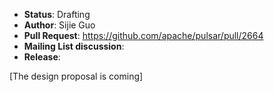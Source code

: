 * **Status**: Drafting
* **Author**: Sijie Guo
* **Pull Request**: https://github.com/apache/pulsar/pull/2664
* **Mailing List discussion**:
* **Release**: 


[The design proposal is coming]